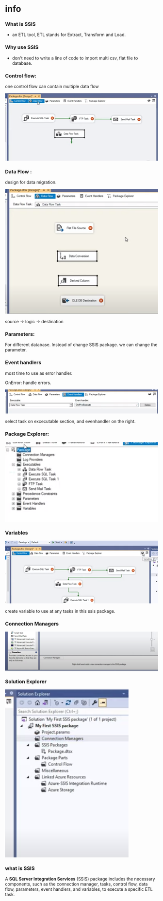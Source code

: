 # info

### What is SSIS

* an ETL tool, ETL stands for Extract, Transform and Load.

### Why use SSIS

* don't need to write a line of code to import multi csv, flat file to database.



### Control flow:

one control flow can contain multiple data flow

![](../.gitbook/assets/image%20%28351%29.png)

### Data Flow :

design for data migration.

![](../.gitbook/assets/image%20%28340%29.png)

source -&gt; logic -&gt; destination

### Parameters:

For different database. Instead of change SSIS package. we can change the parameter. 

### Event handlers

most time to use as error handler.

OnError: handle errors. 

![](../.gitbook/assets/image%20%28343%29.png)

select task on excecutable section, and evenhandler on the right.

### Package Explorer:

![](../.gitbook/assets/image%20%28342%29.png)

### Variables

![](../.gitbook/assets/image%20%28346%29.png)

create variable to use at any tasks in this ssis package. 

### Connection Managers

![](../.gitbook/assets/image%20%28339%29.png)

### Solution Explorer

![](../.gitbook/assets/image%20%28347%29.png)

### what is SSIS 

 A **SQL Server Integration Services** \(SSIS\) package includes the necessary components, such as the connection manager, tasks, control flow, data flow, parameters, event handlers, and variables, to execute a specific ETL task.

